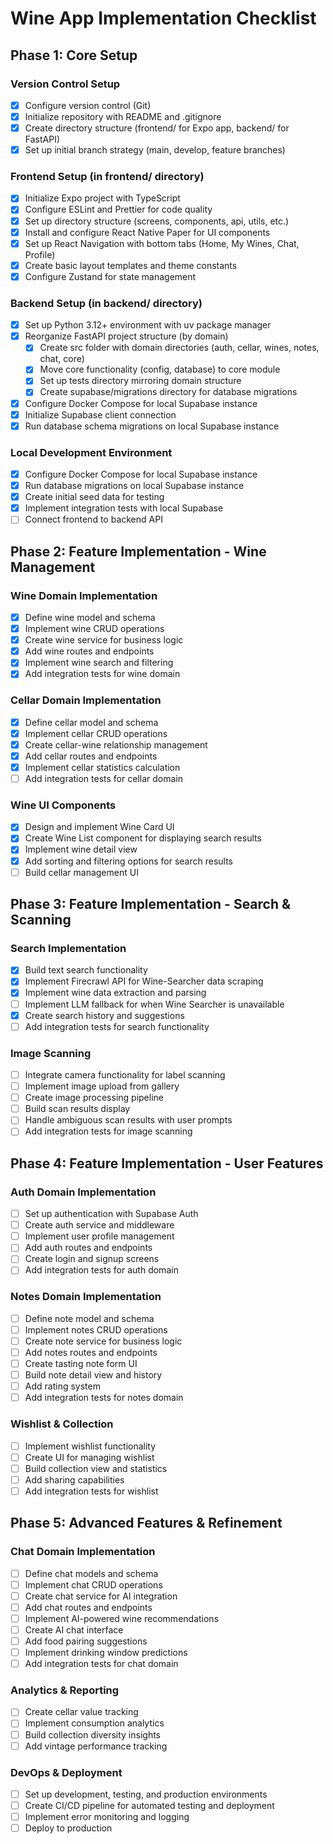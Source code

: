# Wine App Implementation Checklist

## Phase 1: Core Setup

### Version Control Setup
- [x] Configure version control (Git)
- [x] Initialize repository with README and .gitignore
- [x] Create directory structure (frontend/ for Expo app, backend/ for FastAPI)
- [x] Set up initial branch strategy (main, develop, feature branches)

### Frontend Setup (in frontend/ directory)
- [x] Initialize Expo project with TypeScript
- [x] Configure ESLint and Prettier for code quality
- [x] Set up directory structure (screens, components, api, utils, etc.)
- [x] Install and configure React Native Paper for UI components
- [x] Set up React Navigation with bottom tabs (Home, My Wines, Chat, Profile)
- [x] Create basic layout templates and theme constants
- [x] Configure Zustand for state management

### Backend Setup (in backend/ directory)
- [x] Set up Python 3.12+ environment with uv package manager
- [x] Reorganize FastAPI project structure (by domain)
  - [x] Create src folder with domain directories (auth, cellar, wines, notes, chat, core)
  - [x] Move core functionality (config, database) to core module
  - [x] Set up tests directory mirroring domain structure
  - [x] Create supabase/migrations directory for database migrations
- [x] Configure Docker Compose for local Supabase instance
- [x] Initialize Supabase client connection
- [x] Run database schema migrations on local Supabase instance

### Local Development Environment
- [x] Configure Docker Compose for local Supabase instance
- [x] Run database migrations on local Supabase instance
- [x] Create initial seed data for testing
- [x] Implement integration tests with local Supabase
- [ ] Connect frontend to backend API

## Phase 2: Feature Implementation - Wine Management

### Wine Domain Implementation
- [x] Define wine model and schema
- [x] Implement wine CRUD operations
- [x] Create wine service for business logic
- [x] Add wine routes and endpoints
- [x] Implement wine search and filtering
- [x] Add integration tests for wine domain

### Cellar Domain Implementation
- [x] Define cellar model and schema
- [x] Implement cellar CRUD operations
- [x] Create cellar-wine relationship management
- [x] Add cellar routes and endpoints
- [x] Implement cellar statistics calculation
- [ ] Add integration tests for cellar domain

### Wine UI Components
- [x] Design and implement Wine Card UI
- [x] Create Wine List component for displaying search results
- [x] Implement wine detail view
- [x] Add sorting and filtering options for search results
- [ ] Build cellar management UI

## Phase 3: Feature Implementation - Search & Scanning

### Search Implementation
- [x] Build text search functionality
- [x] Implement Firecrawl API for Wine-Searcher data scraping
- [x] Implement wine data extraction and parsing
- [ ] Implement LLM fallback for when Wine Searcher is unavailable
- [x] Create search history and suggestions
- [ ] Add integration tests for search functionality

### Image Scanning
- [ ] Integrate camera functionality for label scanning
- [ ] Implement image upload from gallery
- [ ] Create image processing pipeline
- [ ] Build scan results display
- [ ] Handle ambiguous scan results with user prompts
- [ ] Add integration tests for image scanning

## Phase 4: Feature Implementation - User Features

### Auth Domain Implementation
- [ ] Set up authentication with Supabase Auth
- [ ] Create auth service and middleware
- [ ] Implement user profile management
- [ ] Add auth routes and endpoints
- [ ] Create login and signup screens
- [ ] Add integration tests for auth domain

### Notes Domain Implementation
- [ ] Define note model and schema
- [ ] Implement notes CRUD operations
- [ ] Create note service for business logic
- [ ] Add notes routes and endpoints
- [ ] Create tasting note form UI
- [ ] Build note detail view and history
- [ ] Add rating system
- [ ] Add integration tests for notes domain

### Wishlist & Collection
- [ ] Implement wishlist functionality
- [ ] Create UI for managing wishlist
- [ ] Build collection view and statistics
- [ ] Add sharing capabilities
- [ ] Add integration tests for wishlist

## Phase 5: Advanced Features & Refinement

### Chat Domain Implementation
- [ ] Define chat models and schema
- [ ] Implement chat CRUD operations
- [ ] Create chat service for AI integration
- [ ] Add chat routes and endpoints
- [ ] Implement AI-powered wine recommendations
- [ ] Create AI chat interface
- [ ] Add food pairing suggestions
- [ ] Implement drinking window predictions
- [ ] Add integration tests for chat domain

### Analytics & Reporting
- [ ] Create cellar value tracking
- [ ] Implement consumption analytics
- [ ] Build collection diversity insights
- [ ] Add vintage performance tracking

### DevOps & Deployment
- [ ] Set up development, testing, and production environments
- [ ] Create CI/CD pipeline for automated testing and deployment
- [ ] Implement error monitoring and logging
- [ ] Deploy to production
